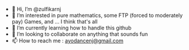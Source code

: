 - 👋 Hi, I’m @zulfikarnj
- 👀 I’m interested in pure mathematics, some FTP (forced to moderately pay) Games, and ... I think that's all
- 🌱 I’m currently learning how to handle this github
- 💞️ I’m looking to collaborate on anything that sounds fun
- 📫 How to reach me : ayodancenj@gmail.com

<!---
zulfikarnj/zulfikarnj is a ✨ special ✨ repository because its `README.md` (this file) appears on your GitHub profile.
You can click the Preview link to take a look at your changes.
--->
